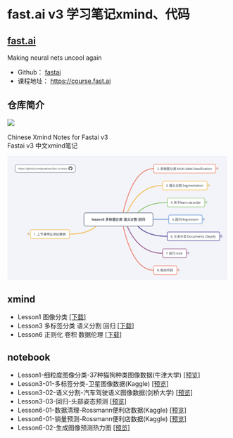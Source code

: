 # fast.ai v3 学习笔记xmind、代码

## [**fast.ai**](http://www.fast.ai)  
Making neural nets uncool again
- Github：  [fastai](https://github.com/fastai/fastai) 
- 课程地址：  https://course.fast.ai

## 仓库简介
<p align="left"><a href="https://github.com/greebear"><img src="https://img.shields.io/badge/%E4%BD%9C%E8%80%85-greebear-blue.svg"></a></p>  

Chinese Xmind Notes for Fastai v3  
Fastai v3 中文xmind笔记  

<img src="./notebook/assests/lesson3/lesson3xmind.jpg" width="500">

## xmind

- Lesson1 图像分类 [[下载]](./xmind/lesson1.xmind)
- Lesson3 多标签分类 语义分割 回归 [[下载]](./xmind/lesson3.xmind)
- Lesson6 正则化 卷积 数据伦理 [[下载]](./xmind/lesson3.xmind)

## notebook

- Lesson1-细粒度图像分类-37种猫狗种类图像数据(牛津大学) [[预览]](https://nbviewer.jupyter.org/github/greebear/fast.ai-notes/blob/master/notebook/lesson1-%E7%BB%86%E7%B2%92%E5%BA%A6%E5%9B%BE%E5%83%8F%E5%88%86%E7%B1%BB-37%E7%A7%8D%E7%8C%AB%E7%8B%97%E7%A7%8D%E7%B1%BB%E5%9B%BE%E5%83%8F%E6%95%B0%E6%8D%AE(%E7%89%9B%E6%B4%A5%E5%A4%A7%E5%AD%A6).ipynb)
- Lesson3-01-多标签分类-卫星图像数据(Kaggle) [[预览]](https://nbviewer.jupyter.org/github/greebear/fast.ai-notes/blob/master/notebook/lesson3-01-%E5%A4%9A%E6%A0%87%E7%AD%BE%E5%88%86%E7%B1%BB-%E5%8D%AB%E6%98%9F%E5%9B%BE%E5%83%8F%E6%95%B0%E6%8D%AE(Kaggle).ipynb)
- Lesson3-02-语义分割-汽车驾驶语义图像数据(剑桥大学) [[预览]](https://nbviewer.jupyter.org/github/greebear/fast.ai-notes/blob/master/notebook/lesson3-02-%E8%AF%AD%E4%B9%89%E5%88%86%E5%89%B2-%E6%B1%BD%E8%BD%A6%E9%A9%BE%E9%A9%B6%E8%AF%AD%E4%B9%89%E5%9B%BE%E5%83%8F%E6%95%B0%E6%8D%AE(%E5%89%91%E6%A1%A5%E5%A4%A7%E5%AD%A6).ipynb)
- Lesson3-03-回归-头部姿态预测 [[预览]](https://nbviewer.jupyter.org/github/greebear/fast.ai-notes/blob/master/notebook/lesson3-03-%E5%9B%9E%E5%BD%92-%E5%A4%B4%E9%83%A8%E5%A7%BF%E6%80%81%E9%A2%84%E6%B5%8B.ipynb)
- Lesson6-01-数据清理-Rossmann便利店数据(Kaggle) [[预览]](https://nbviewer.jupyter.org/github/greebear/fast.ai-notes/blob/master/notebook/lesson6-01-%E6%95%B0%E6%8D%AE%E6%B8%85%E7%90%86-Rossmann%E4%BE%BF%E5%88%A9%E5%BA%97%E6%95%B0%E6%8D%AE%28Kaggle%29.ipynb)
- Lesson6-01-销量预测-Rossmann便利店数据(Kaggle) [[预览]](https://nbviewer.jupyter.org/github/greebear/fast.ai-notes/blob/master/notebook/lesson6-01-%E9%94%80%E9%87%8F%E9%A2%84%E6%B5%8B-Rossmann%E4%BE%BF%E5%88%A9%E5%BA%97%E6%95%B0%E6%8D%AE%28Kaggle%29.ipynb)
- Lesson6-02-生成图像预测热力图 [[预览]](https://nbviewer.jupyter.org/github/greebear/fast.ai-notes/blob/master/notebook/lesson6-02-%E7%94%9F%E6%88%90%E5%9B%BE%E5%83%8F%E9%A2%84%E6%B5%8B%E7%83%AD%E5%8A%9B%E5%9B%BE.ipynb)